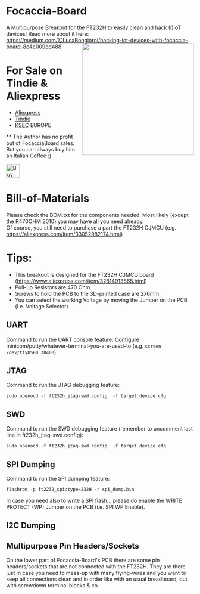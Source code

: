 
# Focaccia-Board
 A Multipurpose Breakout for the FT232H to easily clean and hack (I)IoT devices!
 Read more about it here: https://medium.com/@LucaBongiorni/hacking-iot-devices-with-focaccia-board-8c4e009ed488
 <img src="https://miro.medium.com/max/622/1*vHCtNQX8rzAZNiSN__ZFtQ.jpeg" width=300 align=right>
  
# For Sale on Tindie & Aliexpress
* [Aliexpress](https://www.aliexpress.com/item/4001080780756.html) <br>
* [Tindie](https://www.tindie.com/products/aprbrother/focaccia-board/) <br>
* [KSEC](https://labs.ksec.co.uk/product/focaccia-board-a-multipurpose-breakout-for-the-ft232h/
) EUROPE <br>

** The Author has no profit out of FocacciaBoard sales. But you can always buy him an Italian Coffee :) 

<a href='https://ko-fi.com/X7X6L82L' target='_blank'><img height='36' style='border:0px;height:36px;' src='https://az743702.vo.msecnd.net/cdn/kofi4.png?v=0' border='0' alt='Buy Me a Coffee at ko-fi.com' /></a>
 
# Bill-of-Materials
Please check the BOM.txt for the components needed. Most likely (except the R470OHM 2010) you may have all you need already.<br>
Of course, you still need to purchase a part the FT232H CJMCU (e.g. https://aliexpress.com/item/33052982174.html)

# Tips:<br>
- This breakout is designed for the FT232H CJMCU board (https://www.aliexpress.com/item/32814913865.html)<br>
- Pull-up Resistors are 470 Ohm.<br>
- Screws to hold the PCB to the 3D-printed case are 2x6mm.<br>
- You can select the working Voltage by moving the Jumper on the PCB (i.e. Voltage Selector)<br>

## UART
Command to run the UART console feature:
Configure minicom/putty/whatever-terminal-you-are-used-to (e.g. ```screen /dev/ttyUSB0 38400```)

## JTAG
Command to run the JTAG debugging feature:

```sudo openocd -f ft232h_jtag-swd.config  -f target_device.cfg```

## SWD
Command to run the SWD debugging feature (remember to uncomment last line in ft232h_jtag-swd.config):

```sudo openocd -f ft232h_jtag-swd.config  -f target_device.cfg``` 

## SPI Dumping
Command to run the SPI dumping feature:

```flashrom -p ft2232_spi:type=232H -r spi_dump.bin```

In case you need also to write a SPI flash... please do enable the WRITE PROTECT (WP) Jumper on the PCB (i.e. SPI WP Enable).

## I2C Dumping

## Multipurpose Pin Headers/Sockets
On the lower part of Focaccia-Board's PCB there are some pin headers/sockets that are not connected with the FT232H. They are there just in case you need to mess-up with many flying-wires and you want to keep all connections clean and in order like with an usual breadboard, but with screwdown terminal blocks & co. 
